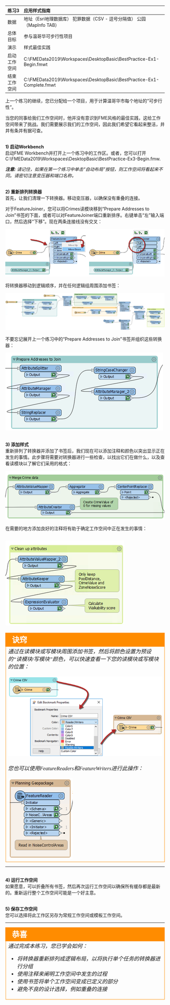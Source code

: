 |  练习3 |  应用样式指南 |
| :--- | :--- |
| 数据 | 地址（Esri地理数据库） 犯罪数据（CSV - 逗号分隔值） 公园（MapInfo TAB） |
| 总体目标 | 参与温哥华可步行性项目 |
| 演示 | 样式最佳实践 |
| 启动工作空间 | C:\FMEData2019\Workspaces\DesktopBasic\BestPractice-Ex1-Begin.fmwt |
| 结束工作空间 | C:\FMEData2019\Workspaces\DesktopBasic\BestPractice-Ex1-Complete.fmwt |

上一个练习的继续，您已分配给一个项目，用于计算温哥华市每个地址的“可步行性”。

当您的同事给我们工作空间时，他并没有意识到FME风格的最佳实践，这给工作空间带来了挑战。我们需要展示我们的工作空间，因此我们希望它看起来整洁，井井有条并有据可查。

<br>**1) 启动Workbench**
<br>启动FME Workbench并打开上一个练习中的工作区。或者，您可以打开
C:\FMEData2019\Workspaces\DesktopBasic\BestPractice-Ex3-Begin.fmw.

***注意:*** *请记住，如果在第一个练习中单击“自动布局”按钮，则工作空间将看起来不同。请密切注意变压器和端口名称。*


<br>**2) 重新排列转换器**
<br>首先，让我们清理一下转换器。移动变压器，以确保没有重叠的连接。

对于FeatureJoiner，您可以将Crimes读模块移到“Prepare Addresses to Join”书签的下面，或者可以对FeatureJoiner端口重新排序。右键单击“左”输入端口，然后选择“下移”。现在两条连接线没有交叉：

![](./Images/Img5.212.Ex3.MoveInputPorts.png)

将转换器移动到逻辑顺序，并在任何逻辑组周围添加书签：

![](./Images/Img5.213.Ex3.BookmarkedWorkspace.png)

不要忘记展开上一个练习中的“Prepare Addresses to Join”书签并组织这些转换器：

![](./Images/Img5.214.Ex3.RearrangedFirstPart.png)


<br>**3) 添加样式**
<br>重新排列了转换器并添加了书签后，我们现在可以添加注释和颜色以突出显示正在发生的事情。此步骤将需要对转换器进行一些检查，以找出它们在做什么，以及查看读模块以了解它们采用的格式：

![](./Images/Img5.215.Ex3.MergeCrimeBookmark.png)


在需要的地方添加良好的注释将有助于确定工作空间中正在发生的事情：

![](./Images/Img5.216.Ex3.CleanUpAttributeBookmark.png)
---

<!--Tip Section-->

<table style="border-spacing: 0px">
<tr>
<td style="vertical-align:middle;background-color:darkorange;border: 2px solid darkorange">
<i class="fa fa-info-circle fa-lg fa-pull-left fa-fw" style="color:white;padding-right: 12px;vertical-align:text-top"></i>
<span style="color:white;font-size:x-large;font-weight: bold;font-family:serif">诀窍</span>
</td>
</tr>

<tr>
<td style="border: 1px solid darkorange">
<span style="font-family:serif; font-style:italic; font-size:larger">
通过在读模块或写模块周围添加书签，然后将颜色设置为预设的“读模块/写模块”颜色，可以快速查看一下您的读模块或写模块的位置：  
<br>
<br><img src ="./Images/Img5.217.Ex3.BookmarkProperties.png">
<br>
<br>您也可以使用FeatureReaders和FeatureWriters进行此操作：
<br><br><img src="./Images/Img5.218.Ex3.FeatureReaderBookmark.png">
</span>
</td>
</tr>
</table>

---


<br>**4) 运行工作空间**
<br>如果愿意，可以折叠所有书签，然后再次运行工作空间以确保所有缓存都是最新的。重新运行整个工作空间可能是一个好主意。


<br>**5) 保存工作空间**
<br>您可以选择将此工作区另存为常规工作空间或模板工作空间。

---

<!--Exercise Congratulations Section-->

<table style="border-spacing: 0px">
<tr>
<td style="vertical-align:middle;background-color:darkorange;border: 2px solid darkorange">
<i class="fa fa-thumbs-o-up fa-lg fa-pull-left fa-fw" style="color:white;padding-right: 12px;vertical-align:text-top"></i>
<span style="color:white;font-size:x-large;font-weight: bold;font-family:serif">恭喜</span>
</td>
</tr>

<tr>
<td style="border: 1px solid darkorange">
<span style="font-family:serif; font-style:italic; font-size:larger">
通过完成本练习，您已学会如何：
<br>
<ul><li>将转换器重新排列成逻辑布局，以将执行单个任务的转换器进行分组</li>
<li>使用注释来阐明工作空间中发生的过程</li>
<li>使用书签将单个工作空间变成已定义的部分</li>
<li>避免不良的设计选择，例如重叠的连接</li></ul>
</span>
</td>
</tr>
</table>
